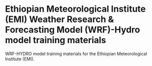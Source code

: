 # Ethiopian Meteorological Institute (EMI) Weather Research & Forecasting Model (WRF)-Hydro model training materials

WRF-HYDRO model training materials for the Ethiopian Meteorological Institute (EMI). 
